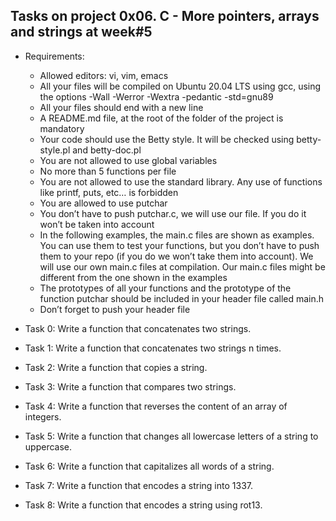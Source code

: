 ## Tasks on project 0x06. C - More pointers, arrays and strings at week#5
 - Requirements:
	- Allowed editors: vi, vim, emacs
	- All your files will be compiled on Ubuntu 20.04 LTS using gcc, using the options -Wall -Werror -Wextra -pedantic -std=gnu89
	- All your files should end with a new line
	- A README.md file, at the root of the folder of the project is mandatory
	- Your code should use the Betty style. It will be checked using betty-style.pl and betty-doc.pl
	- You are not allowed to use global variables
	- No more than 5 functions per file
	- You are not allowed to use the standard library. Any use of functions like printf, puts, etc… is forbidden
	- You are allowed to use putchar
	- You don’t have to push putchar.c, we will use our file. If you do it won’t be taken into account
	- In the following examples, the main.c files are shown as examples. You can use them to test your functions, but you don’t have to push them to your repo (if you do we won’t take them into account). We will use our own main.c files at compilation. Our main.c files might be different from the one shown in the examples
	- The prototypes of all your functions and the prototype of the function putchar should be included in your header file called main.h
	- Don’t forget to push your header file

 - Task 0: Write a function that concatenates two strings.
 - Task 1: Write a function that concatenates two strings n times.
 - Task 2: Write a function that copies a string.
 - Task 3: Write a function that compares two strings.
 - Task 4: Write a function that reverses the content of an array of integers.
 - Task 5: Write a function that changes all lowercase letters of a string to uppercase.
 - Task 6: Write a function that capitalizes all words of a string.
 - Task 7: Write a function that encodes a string into 1337.
 - Task 8: Write a function that encodes a string using rot13.
